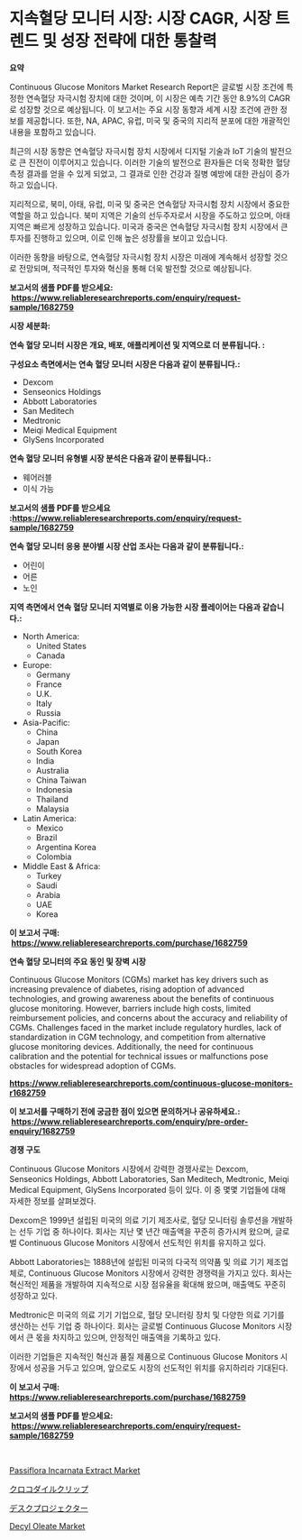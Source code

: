 <p><h1>지속혈당 모니터 시장: 시장 CAGR, 시장 트렌드 및 성장 전략에 대한 통찰력</h1></p><p><strong>요약</strong></p>
<p><p>Continuous Glucose Monitors Market Research Report은 글로벌 시장 조건에 특정한 연속혈당 자극시험 장치에 대한 것이며, 이 시장은 예측 기간 동안 8.9%의 CAGR로 성장할 것으로 예상됩니다. 이 보고서는 주요 시장 동향과 세계 시장 조건에 관한 정보를 제공합니다. 또한, NA, APAC, 유럽, 미국 및 중국의 지리적 분포에 대한 개괄적인 내용을 포함하고 있습니다.</p><p>최근의 시장 동향은 연속혈당 자극시험 장치 시장에서 디지털 기술과 IoT 기술의 발전으로 큰 진전이 이루어지고 있습니다. 이러한 기술의 발전으로 환자들은 더욱 정확한 혈당 측정 결과를 얻을 수 있게 되었고, 그 결과로 인한 건강과 질병 예방에 대한 관심이 증가하고 있습니다.</p><p>지리적으로, 북미, 아태, 유럽, 미국 및 중국은 연속혈당 자극시험 장치 시장에서 중요한 역할을 하고 있습니다. 북미 지역은 기술의 선두주자로서 시장을 주도하고 있으며, 아태 지역은 빠르게 성장하고 있습니다. 미국과 중국은 연속혈당 자극시험 장치 시장에서 큰 투자를 진행하고 있으며, 이로 인해 높은 성장률을 보이고 있습니다.</p><p>이러한 동향을 바탕으로, 연속혈당 자극시험 장치 시장은 미래에 계속해서 성장할 것으로 전망되며, 적극적인 투자와 혁신을 통해 더욱 발전할 것으로 예상됩니다.</p></p>
<p><strong>보고서의 샘플 PDF를 받으세요: &nbsp;<a href="https://www.reliableresearchreports.com/enquiry/request-sample/1682759">https://www.reliableresearchreports.com/enquiry/request-sample/1682759</a></strong></p>
<p><strong>시장 세분화:</strong></p>
<p><strong> 연속 혈당 모니터 시장은 개요, 배포, 애플리케이션 및 지역으로 더 분류됩니다. :</strong></p>
<p><strong>구성요소 측면에서는 연속 혈당 모니터 시장은 다음과 같이 분류됩니다.:</strong></p>
<p><ul><li>Dexcom</li><li>Senseonics Holdings</li><li>Abbott Laboratories</li><li>San Meditech</li><li>Medtronic</li><li>Meiqi Medical Equipment</li><li>GlySens Incorporated</li></ul></p>
<p><strong> 연속 혈당 모니터 유형별 시장 분석은 다음과 같이 분류됩니다.:</strong></p>
<p><ul><li>웨어러블</li><li>이식 가능</li></ul></p>
<p><strong>보고서의 샘플 PDF를 받으세요 :<a href="https://www.reliableresearchreports.com/enquiry/request-sample/1682759">https://www.reliableresearchreports.com/enquiry/request-sample/1682759</a></strong></p>
<p><strong> 연속 혈당 모니터 응용 분야별 시장 산업 조사는 다음과 같이 분류됩니다.:</strong></p>
<p><ul><li>어린이</li><li>어른</li><li>노인</li></ul></p>
<p><strong>지역 측면에서 연속 혈당 모니터 지역별로 이용 가능한 시장 플레이어는 다음과 같습니다.:</strong></p>
<p><ul>
    <li>
        North America:
        <ul>
            <li>United States</li>
            <li>Canada</li>
        </ul>
    </li>
    <li>
        Europe:
        <ul>
            <li>Germany</li>
            <li>France</li>
            <li>U.K.</li>
            <li>Italy</li>
            <li>Russia</li>
        </ul>
    </li>
    <li>
        Asia-Pacific:
        <ul>
            <li>China</li>
            <li>Japan</li>
            <li>South Korea</li>
            <li>India</li>
            <li>Australia</li>
            <li>China Taiwan</li>
            <li>Indonesia</li>
            <li>Thailand</li>
            <li>Malaysia</li>
        </ul>
    </li>
    <li>
        Latin America:
        <ul>
            <li>Mexico</li>
            <li>Brazil</li>
            <li>Argentina Korea</li>
            <li>Colombia</li>
        </ul>
    </li>
    <li>
        Middle East & Africa:
        <ul>
            <li>Turkey</li>
            <li>Saudi</li>
            <li>Arabia</li>
            <li>UAE</li>
            <li>Korea</li>
        </ul>
    </li>
    </ul></p>
<p><strong>이 보고서 구매: &nbsp;<a href="https://www.reliableresearchreports.com/purchase/1682759">https://www.reliableresearchreports.com/purchase/1682759</a></strong></p>
<p><strong>연속 혈당 모니터의 주요 동인 및 장벽 시장</strong></p>
<p><p>Continuous Glucose Monitors (CGMs) market has key drivers such as increasing prevalence of diabetes, rising adoption of advanced technologies, and growing awareness about the benefits of continuous glucose monitoring. However, barriers include high costs, limited reimbursement policies, and concerns about the accuracy and reliability of CGMs. Challenges faced in the market include regulatory hurdles, lack of standardization in CGM technology, and competition from alternative glucose monitoring devices. Additionally, the need for continuous calibration and the potential for technical issues or malfunctions pose obstacles for widespread adoption of CGMs.</p></p>
<p><strong><a href="https://www.reliableresearchreports.com/continuous-glucose-monitors-r1682759">https://www.reliableresearchreports.com/continuous-glucose-monitors-r1682759</a></strong></p>
<p><strong>이 보고서를 구매하기 전에 궁금한 점이 있으면 문의하거나 공유하세요.: &nbsp;<a href="https://www.reliableresearchreports.com/enquiry/pre-order-enquiry/1682759">https://www.reliableresearchreports.com/enquiry/pre-order-enquiry/1682759</a></strong></p>
<p><strong>경쟁 구도</strong></p>
<p><p>Continuous Glucose Monitors 시장에서 강력한 경쟁사로는 Dexcom, Senseonics Holdings, Abbott Laboratories, San Meditech, Medtronic, Meiqi Medical Equipment, GlySens Incorporated 등이 있다. 이 중 몇몇 기업들에 대해 자세한 정보를 살펴보겠다.</p><p>Dexcom은 1999년 설립된 미국의 의료 기기 제조사로, 혈당 모니터링 솔루션을 개발하는 선두 기업 중 하나이다. 회사는 지난 몇 년간 매출액을 꾸준히 증가시켜 왔으며, 글로벌 Continuous Glucose Monitors 시장에서 선도적인 위치를 유지하고 있다.</p><p>Abbott Laboratories는 1888년에 설립된 미국의 다국적 의약품 및 의료 기기 제조업체로, Continuous Glucose Monitors 시장에서 강력한 경쟁력을 가지고 있다. 회사는 혁신적인 제품을 개발하여 지속적으로 시장 점유율을 확대해 왔으며, 매출액도 꾸준히 성장하고 있다.</p><p>Medtronic은 미국의 의료 기기 기업으로, 혈당 모니터링 장치 및 다양한 의료 기기를 생산하는 선두 기업 중 하나이다. 회사는 글로벌 Continuous Glucose Monitors 시장에서 큰 몫을 차지하고 있으며, 안정적인 매출액을 기록하고 있다.</p><p>이러한 기업들은 지속적인 혁신과 품질 제품으로 Continuous Glucose Monitors 시장에서 성공을 거두고 있으며, 앞으로도 시장의 선도적인 위치를 유지하리라 기대된다.</p></p>
<p><strong>이 보고서 구매: &nbsp; <a href="https://www.reliableresearchreports.com/purchase/1682759">https://www.reliableresearchreports.com/purchase/1682759</a></strong></p>
<p><strong>보고서의 샘플 PDF를 받으세요: &nbsp;<a href="https://www.reliableresearchreports.com/enquiry/request-sample/1682759">https://www.reliableresearchreports.com/enquiry/request-sample/1682759</a></strong><strong></strong></p>
<p>&nbsp;</p>
<p><p><a href="https://www.linkedin.com/pulse/passiflora-incarnata-extract-market-provides-comprehensive-analysis-pixuf?trackingId=dxcFM0z67p4triWSPTCplw%3D%3D">Passiflora Incarnata Extract Market</a></p><p><a href="https://medium.com/@keithpiper1905/%E6%AC%A1%E3%81%AE%E6%96%87%E3%82%92%E6%97%A5%E6%9C%AC%E8%AA%9E%E3%81%AB%E7%BF%BB%E8%A8%B3%E3%81%97%E3%81%BE%E3%81%99-%E3%82%AF%E3%83%AD%E3%82%B3%E3%83%80%E3%82%A4%E3%83%AB%E3%82%AF%E3%83%AA%E3%83%83%E3%83%97%E5%B8%82%E5%A0%B4%E3%83%A1%E3%83%88%E3%83%AA%E3%82%AF%E3%82%B9%E3%81%AE%E3%83%87%E3%82%B3%E3%83%BC%E3%83%87%E3%82%A3%E3%83%B3%E3%82%B0-%E5%B8%82%E5%A0%B4%E3%82%B7%E3%82%A7%E3%82%A2-%E3%83%88%E3%83%AC%E3%83%B3%E3%83%89-%E3%81%8A%E3%82%88%E3%81%B3%E6%88%90%E9%95%B7%E3%83%91%E3%82%BF%E3%83%BC%E3%83%B3-142214a69129">クロコダイルクリップ</a></p><p><a href="https://medium.com/@zulu.dawn/%E3%83%87%E3%82%B9%E3%82%AF%E3%83%97%E3%83%AD%E3%82%B8%E3%82%A7%E3%82%AF%E3%82%BF%E3%83%BC%E5%B8%82%E5%A0%B4%E3%81%AF-%E5%B8%82%E5%A0%B4%E3%82%B7%E3%82%A7%E3%82%A2-%E5%B8%82%E5%A0%B4%E3%83%88%E3%83%AC%E3%83%B3%E3%83%89-%E5%B8%82%E5%A0%B4%E6%88%90%E9%95%B7%E3%81%AB%E9%96%A2%E3%81%99%E3%82%8B%E6%83%85%E5%A0%B1%E3%82%92%E6%8F%90%E4%BE%9B%E3%81%97%E3%81%A6%E3%81%84%E3%81%BE%E3%81%99-ed8020788574">デスクプロジェクター</a></p><p><a href="https://www.linkedin.com/pulse/decyl-oleate-market-dynamics-2024-2031-also-its-trends-projections-tuv1f?trackingId=Mamu3W08wwYTz5koFDau%2Bw%3D%3D">Decyl Oleate Market</a></p></p>